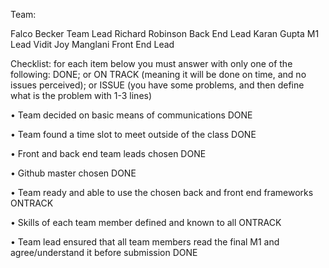 Team:

Falco Becker Team Lead
Richard Robinson Back End Lead
Karan Gupta M1 Lead
Vidit Joy Manglani Front End Lead




 Checklist:  for each item below you must answer with only one of the following: DONE; or ON TRACK (meaning it will be done on time, and no issues perceived); or ISSUE (you have some problems, and then define what is the problem with 1-3 lines)

•	Team decided on basic means of communications DONE

•	Team found a time slot to meet  outside of the class DONE

•	Front and back end team leads chosen DONE

•	Github master chosen DONE

•	Team ready and able to use the chosen back and front end frameworks ONTRACK

•	Skills of each team member defined and known to all
ONTRACK

•	Team lead ensured that all team members read the  final M1 and agree/understand it before submission
DONE

